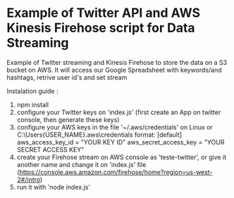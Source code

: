 # Example of Twitter API and AWS Kinesis Firehose script for Data Streaming 	





Example of Twitter streaming and Kinesis Firehose to store the data on a S3 bucket on AWS.
It will access our Google Spreadsheet with keywords/and hashtags, retrive user id's and set stream



Instalation guide :


1.  npm install
2.  configure your Twitter keys on 'index.js' (first create an App on twitter console, then generate these keys)
3.  configure your AWS keys in the file '~/.aws/credentials' on Linux or C:\Users\{USER_NAME}\.aws\credentials
    format: 
      [default]
      aws_access_key_id = "YOUR KEY ID"
      aws_secret_access_key = "YOUR SECRET ACCESS KEY"
4.  create your Firehose stream on AWS console as 'teste-twitter', or give it another name and change it on 'index.js' file (https://console.aws.amazon.com/firehose/home?region=us-west-2#/intro) 
5.  run it with 'node index.js'

